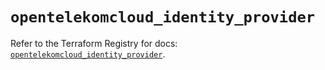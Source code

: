 # `opentelekomcloud_identity_provider`

Refer to the Terraform Registry for docs: [`opentelekomcloud_identity_provider`](https://registry.terraform.io/providers/opentelekomcloud/opentelekomcloud/1.35.15/docs/resources/identity_provider).
